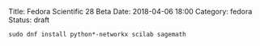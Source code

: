 Title: Fedora Scientific 28 Beta
Date: 2018-04-06 18:00
Category: fedora
Status: draft



```
sudo dnf install python*-networkx scilab sagemath
```
